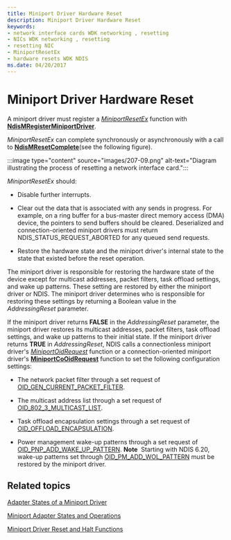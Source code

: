 ```yaml
---
title: Miniport Driver Hardware Reset
description: Miniport Driver Hardware Reset
keywords:
- network interface cards WDK networking , resetting
- NICs WDK networking , resetting
- resetting NIC
- MiniportResetEx
- hardware resets WDK NDIS
ms.date: 04/20/2017
---
```


# Miniport Driver Hardware Reset





A miniport driver must register a [*MiniportResetEx*](/windows-hardware/drivers/ddi/ndis/nc-ndis-miniport_reset) function with [**NdisMRegisterMiniportDriver**](/windows-hardware/drivers/ddi/ndis/nf-ndis-ndismregisterminiportdriver).

*MiniportResetEx* can complete synchronously or asynchronously with a call to [**NdisMResetComplete**](/windows-hardware/drivers/ddi/ndis/nf-ndis-ndismresetcomplete)(see the following figure).

:::image type="content" source="images/207-09.png" alt-text="Diagram illustrating the process of resetting a network interface card.":::

*MiniportResetEx* should:

-   Disable further interrupts.

-   Clear out the data that is associated with any sends in progress. For example, on a ring buffer for a bus-master direct memory access (DMA) device, the pointers to send buffers should be cleared. Deserialized and connection-oriented miniport drivers must return NDIS\_STATUS\_REQUEST\_ABORTED for any queued send requests.

-   Restore the hardware state and the miniport driver's internal state to the state that existed before the reset operation.

The miniport driver is responsible for restoring the hardware state of the device except for multicast addresses, packet filters, task offload settings, and wake up patterns. These setting are restored by either the miniport driver or NDIS. The miniport driver determines who is responsible for restoring these settings by returning a Boolean value in the *AddressingReset* parameter.

If the miniport driver returns **FALSE** in the *AddressingReset* parameter, the miniport driver restores its multicast addresses, packet filters, task offload settings, and wake up patterns to their initial state. If the miniport driver returns **TRUE** in *AddressingReset*, NDIS calls a connectionless miniport driver's [*MiniportOidRequest*](/windows-hardware/drivers/ddi/ndis/nc-ndis-miniport_oid_request) function or a connection-oriented miniport driver's [**MiniportCoOidRequest**](/windows-hardware/drivers/ddi/ndis/nc-ndis-miniport_co_oid_request) function to set the following configuration settings:

-   The network packet filter through a set request of [OID\_GEN\_CURRENT\_PACKET\_FILTER](./oid-gen-current-packet-filter.md).

-   The multicast address list through a set request of [OID\_802\_3\_MULTICAST\_LIST](./oid-802-3-multicast-list.md).

-   Task offload encapsulation settings through a set request of [OID\_OFFLOAD\_ENCAPSULATION](./oid-offload-encapsulation.md).

-   Power management wake-up patterns through a set request of [OID\_PNP\_ADD\_WAKE\_UP\_PATTERN](./oid-pnp-add-wake-up-pattern.md).
    **Note**  Starting with NDIS 6.20, wake-up patterns set through [OID\_PM\_ADD\_WOL\_PATTERN](./oid-pm-add-wol-pattern.md) must be restored by the miniport driver.

     

## Related topics


[Adapter States of a Miniport Driver](adapter-states-of-a-miniport-driver.md)

[Miniport Adapter States and Operations](miniport-adapter-states-and-operations.md)

[Miniport Driver Reset and Halt Functions](/previous-versions/windows/hardware/network/ff564064(v=vs.85))

 

